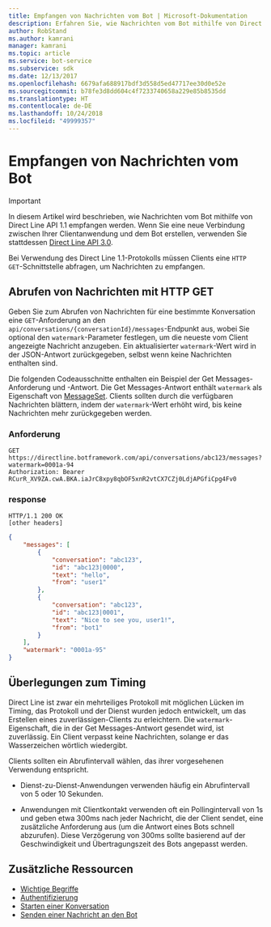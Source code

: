 ```yaml
---
title: Empfangen von Nachrichten vom Bot | Microsoft-Dokumentation
description: Erfahren Sie, wie Nachrichten vom Bot mithilfe von Direct Line API v1.1 empfangen werden.
author: RobStand
ms.author: kamrani
manager: kamrani
ms.topic: article
ms.service: bot-service
ms.subservice: sdk
ms.date: 12/13/2017
ms.openlocfilehash: 6679afa688917bdf3d558d5ed47717ee30d0e52e
ms.sourcegitcommit: b78fe3d8dd604c4f7233740658a229e85b8535dd
ms.translationtype: HT
ms.contentlocale: de-DE
ms.lasthandoff: 10/24/2018
ms.locfileid: "49999357"
---
```

# <a name="receive-messages-from-the-bot"></a>Empfangen von Nachrichten vom Bot

> [!IMPORTANT]
> In diesem Artikel wird beschrieben, wie Nachrichten vom Bot mithilfe von Direct Line API 1.1 empfangen werden. Wenn Sie eine neue Verbindung zwischen Ihrer Clientanwendung und dem Bot erstellen, verwenden Sie stattdessen [Direct Line API 3.0](bot-framework-rest-direct-line-3-0-receive-activities.md).

Bei Verwendung des Direct Line 1.1-Protokolls müssen Clients eine `HTTP GET`-Schnittstelle abfragen, um Nachrichten zu empfangen. 

## <a name="retrieve-messages-with-http-get"></a>Abrufen von Nachrichten mit HTTP GET

Geben Sie zum Abrufen von Nachrichten für eine bestimmte Konversation eine `GET`-Anforderung an den `api/conversations/{conversationId}/messages`-Endpunkt aus, wobei Sie optional den `watermark`-Parameter festlegen, um die neueste vom Client angezeigte Nachricht anzugeben. Ein aktualisierter `watermark`-Wert wird in der JSON-Antwort zurückgegeben, selbst wenn keine Nachrichten enthalten sind.

Die folgenden Codeausschnitte enthalten ein Beispiel der Get Messages-Anforderung und -Antwort. Die Get Messages-Antwort enthält `watermark` als Eigenschaft von [MessageSet](bot-framework-rest-direct-line-1-1-api-reference.md#messageset-object). Clients sollten durch die verfügbaren Nachrichten blättern, indem der `watermark`-Wert erhöht wird, bis keine Nachrichten mehr zurückgegeben werden. 

### <a name="request"></a>Anforderung

```http
GET https://directline.botframework.com/api/conversations/abc123/messages?watermark=0001a-94
Authorization: Bearer RCurR_XV9ZA.cwA.BKA.iaJrC8xpy8qbOF5xnR2vtCX7CZj0LdjAPGfiCpg4Fv0
```

### <a name="response"></a>response

```http
HTTP/1.1 200 OK
[other headers]
```

```json
{
    "messages": [
        {
            "conversation": "abc123",
            "id": "abc123|0000",
            "text": "hello",
            "from": "user1"
        }, 
        {
            "conversation": "abc123",
            "id": "abc123|0001",
            "text": "Nice to see you, user1!",
            "from": "bot1"
        }
    ],
    "watermark": "0001a-95"
}
```

## <a name="timing-considerations"></a>Überlegungen zum Timing

Direct Line ist zwar ein mehrteiliges Protokoll mit möglichen Lücken im Timing, das Protokoll und der Dienst wurden jedoch entwickelt, um das Erstellen eines zuverlässigen-Clients zu erleichtern. Die `watermark`-Eigenschaft, die in der Get Messages-Antwort gesendet wird, ist zuverlässig. Ein Client verpasst keine Nachrichten, solange er das Wasserzeichen wörtlich wiedergibt.

Clients sollten ein Abrufintervall wählen, das ihrer vorgesehenen Verwendung entspricht.

- Dienst-zu-Dienst-Anwendungen verwenden häufig ein Abrufintervall von 5 oder 10 Sekunden.

- Anwendungen mit Clientkontakt verwenden oft ein Pollingintervall von 1s und geben etwa 300ms nach jeder Nachricht, die der Client sendet, eine zusätzliche Anforderung aus (um die Antwort eines Bots schnell abzurufen). Diese Verzögerung von 300ms sollte basierend auf der Geschwindigkeit und Übertragungszeit des Bots angepasst werden.

## <a name="additional-resources"></a>Zusätzliche Ressourcen

- [Wichtige Begriffe](bot-framework-rest-direct-line-1-1-concepts.md)
- [Authentifizierung](bot-framework-rest-direct-line-1-1-authentication.md)
- [Starten einer Konversation](bot-framework-rest-direct-line-1-1-start-conversation.md)
- [Senden einer Nachricht an den Bot](bot-framework-rest-direct-line-1-1-send-message.md)